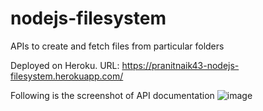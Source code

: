 # nodejs-filesystem
APIs to create and fetch files from particular folders

Deployed on Heroku. URL: https://pranitnaik43-nodejs-filesystem.herokuapp.com/

Following is the screenshot of API documentation
![image](https://user-images.githubusercontent.com/37235986/140030243-02cd5157-255e-475a-b20e-b929faaa3dd0.png)
